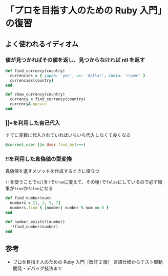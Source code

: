 # 「プロを目指す人のための Ruby 入門」の復習

## よく使われるイディオム

### 値が見つかればその値を返し、見つからなければ nil を返す

```ruby
def find_currency(country)
  currencies = { japan: 'yen', us: 'dollar', india: 'rupee' }
  currencies[country]
end

def show_currency(country)
  currency = find_currency(country)
  currency&.upcase
end
```

### ||=を利用した自己代入

すでに変数に代入されていればいちいち代入しなくて良くなる

```ruby
@current_user ||= User.find_by(~~~)
```

### !!を利用した真偽値の型変換

真偽値を返すメソッドを作成するときに役立つ

`!!`を使うことで`nil`を`!`で`true`に変えて、その後`!`で`false`にしているので必ず結果が`true`か`false`になる

```ruby
def find_number(num)
  numbers = [1, 3, 5, 7]
  numbers.find { |number| number % num == 0 }
end

def number_exists?(number)
  !!find_number(number)
end
```

## 参考

- プロを目指す人のための Ruby 入門［改訂 2 版］ 言語仕様からテスト駆動開発・デバッグ技法まで
